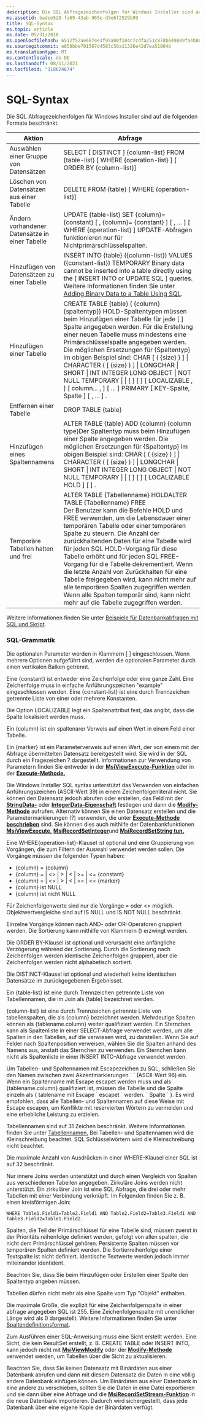 ```yaml
---
description: Die SQL Abfragezeichenfolgen für Windows Installer sind auf die folgenden Formate beschränkt.
ms.assetid: badee528-fa69-43ab-965e-d9e6f2529b99
title: SQL-Syntax
ms.topic: article
ms.date: 05/31/2018
ms.openlocfilehash: 6512f52ae687ee3f95a00f104c7cdfa251c878b649809faeb86c73bdcf82bf84
ms.sourcegitcommit: e858bbe701567d4583c50a11326e42d7ea51804b
ms.translationtype: MT
ms.contentlocale: de-DE
ms.lasthandoff: 08/11/2021
ms.locfileid: "118624674"
---
```

# <a name="sql-syntax"></a>SQL-Syntax

Die SQL Abfragezeichenfolgen für Windows Installer sind auf die folgenden Formate beschränkt.



| Aktion                             | Abfrage                                                                                                                                                                                                                                                                                                                                                                                                                                                                                                          |
|------------------------------------|----------------------------------------------------------------------------------------------------------------------------------------------------------------------------------------------------------------------------------------------------------------------------------------------------------------------------------------------------------------------------------------------------------------------------------------------------------------------------------------------------------------|
| Auswählen einer Gruppe von Datensätzen          | SELECT \[ DISTINCT \] {column-list} FROM {table-list} \[ WHERE {operation-list} \] \[ ORDER BY {column-list}\]                                                                                                                                                                                                                                                                                                                                                                                                       |
| Löschen von Datensätzen aus einer Tabelle        | DELETE FROM {table} \[ WHERE {operation-list}\]                                                                                                                                                                                                                                                                                                                                                                                                                                                                 |
| Ändern vorhandener Datensätze in einer Tabelle | UPDATE {table-list} SET {column}= {constant} \[ , {column}= {constant} \] \[ , ... \] \[ WHERE {operation-list} \] UPDATE-Abfragen funktionieren nur für Nichtprimärschlüsselspalten.<br/>                                                                                                                                                                                                                                                                                                                                      |
| Hinzufügen von Datensätzen zu einer Tabelle             | INSERT INTO {table} ({column-list}) VALUES ({constant-list}) TEMPORARY Binary data cannot be inserted into a table directly using the \[ INSERT INTO or UPDATE SQL \] queries. Weitere Informationen finden Sie unter [Adding Binary Data to a Table Using SQL](adding-binary-data-to-a-table-using-sql.md).<br/>                                                                                                                                                                                                       |
| Hinzufügen einer Tabelle                        | CREATE TABLE {table} ( {column} {spaltentyp}) HOLD-Spaltentypen müssen beim Hinzufügen einer Tabelle für jede \[ \] Spalte angegeben werden. Für die Erstellung einer neuen Tabelle muss mindestens eine Primärschlüsselspalte angegeben werden. Die möglichen Ersetzungen für {Spaltentyp} im obigen Beispiel sind: CHAR \[ ( {size} ) \] \| CHARACTER ( \[ {size} ) \] \| LONGCHAR \| SHORT \| INT INTEGER LONG OBJECT \| NOT NULL TEMPORARY \| \| \[ \] \[ \] \[ LOCALIZABLE , \] \[ column... , \] \[ ... \] PRIMARY \[ KEY-Spalte, Spalte \] \[ , ... \] .<br/> |
| Entfernen einer Tabelle                     | DROP TABLE {table}                                                                                                                                                                                                                                                                                                                                                                                                                                                                                             |
| Hinzufügen eines Spaltennamens                       | ALTER TABLE {table} ADD {column} {column type}Der Spaltentyp muss beim Hinzufügen einer Spalte angegeben werden. Die möglichen Ersetzungen für {Spaltentyp} im obigen Beispiel sind: CHAR \[ ( {size} ) \] \| CHARACTER ( \[ {size} ) \] \| LONGCHAR \| SHORT \| INT INTEGER LONG OBJECT \| NOT NULL TEMPORARY \| \| \[ \] \[ \] \[ LOCALIZABLE HOLD \] \[ \] .<br/>                                                                                                                                                                  |
| Temporäre Tabellen halten und frei     | ALTER TABLE {Tabellenname} HOLDALTER TABLE {Tabellenname} FREE<br/> Der Benutzer kann die Befehle HOLD und FREE verwenden, um die Lebensdauer einer temporären Tabelle oder einer temporären Spalte zu steuern. Die Anzahl der zurückhaltenden Daten für eine Tabelle wird für jeden SQL HOLD-Vorgang für diese Tabelle erhöht und für jeden SQL FREE-Vorgang für die Tabelle dekrementiert. Wenn die letzte Anzahl von Zurückhalten für eine Tabelle freigegeben wird, kann nicht mehr auf alle temporären Spalten zugegriffen werden. Wenn alle Spalten temporär sind, kann nicht mehr auf die Tabelle zugegriffen werden.<br/>     |



 

Weitere Informationen finden Sie unter [Beispiele für Datenbankabfragen mit SQL und Skript](examples-of-database-queries-using-sql-and-script.md).

### <a name="sql-grammar"></a>SQL-Grammatik

Die optionalen Parameter werden in Klammern \[ \] eingeschlossen. Wenn mehrere Optionen aufgeführt sind, werden die optionalen Parameter durch einen vertikalen Balken getrennt.

Eine {constant} ist entweder eine Zeichenfolge oder eine ganze Zahl. Eine Zeichenfolge muss in einfache Anführungszeichen "example" eingeschlossen werden. Eine {constant-list} ist eine durch Trennzeichen getrennte Liste von einer oder mehrere Konstanten.

Die Option LOCALIZABLE legt ein Spaltenattribut fest, das angibt, dass die Spalte lokalisiert werden muss.

Ein {column} ist ein spaltenarer Verweis auf einen Wert in einem Feld einer Tabelle.

Ein {marker} ist ein Parameterverweis auf einen Wert, der von einem mit der Abfrage übermittelten Datensatz bereitgestellt wird. Sie wird in der SQL durch ein Fragezeichen ? dargestellt. Informationen zur Verwendung von Parametern finden Sie entweder in der [**MsiViewExecute-Funktion**](/windows/desktop/api/Msiquery/nf-msiquery-msiviewexecute) oder in der [**Execute-Methode.**](view-execute.md)

Die Windows Installer SQL syntax unterstützt das Verwenden von einfachen Anführungszeichen (ASCII-Wert 39) in einem Zeichenfolgenliteral nicht. Sie können den Datensatz jedoch abrufen oder erstellen, das Feld mit der [**StringData-**](record-stringdata.md) oder [**IntegerData-Eigenschaft**](record-integerdata.md) festlegen und dann die [**Modify-Methode**](view-modify.md) aufrufen. Alternativ können Sie einen Datensatz erstellen und die Parametermarkierungen (?) verwenden, die unter [**Execute-Methode beschrieben**](view-execute.md) sind. Sie können dies auch mithilfe der Datenbankfunktionen [**MsiViewExecute,**](/windows/desktop/api/Msiquery/nf-msiquery-msiviewexecute) [**MsiRecordSetInteger**](/windows/desktop/api/Msiquery/nf-msiquery-msirecordsetinteger)und [**MsiRecordSetString tun.**](/windows/desktop/api/Msiquery/nf-msiquery-msirecordsetstringa)

Eine WHERE{operation-list}-Klausel ist optional und eine Gruppierung von Vorgängen, die zum Filtern der Auswahl verwendet werden sollen. Die Vorgänge müssen die folgenden Typen haben:

-   {column} = {column}
-   {column} = \|  <>  \|  >  \|  <  \|  >=  \| <= {constant}
-   {column} = \|  <>  \|  >  \|  <  \|  >=  \| <= {marker}
-   {column} ist NULL
-   {column} ist nicht NULL

Für Zeichenfolgenwerte sind nur die Vorgänge = oder <> möglich. Objektwertvergleiche sind auf IS NULL und IS NOT NULL beschränkt.

Einzelne Vorgänge können nach AND- oder OR-Operatoren gruppiert werden. Die Sortierung kann mithilfe von Klammern () erzwingt werden.

Die ORDER BY-Klausel ist optional und verursacht eine anfängliche Verzögerung während der Sortierung. Durch die Sortierung nach Zeichenfolgen werden identische Zeichenfolgen gruppiert, aber die Zeichenfolgen werden nicht alphabetisch sortiert.

Die DISTINCT-Klausel ist optional und wiederholt keine identischen Datensätze im zurückgegebenen Ergebnisset.

Ein {table-list} ist eine durch Trennzeichen getrennte Liste von Tabellennamen, die im Join als {table} bezeichnet werden.

{column-list} ist eine durch Trennzeichen getrennte Liste von tabellenspalten, die als {column} bezeichnet werden. Mehrdeutige Spalten können als {tablename.column} weiter qualifiziert werden. Ein Sternchen kann als Spaltenliste in einer SELECT-Abfrage verwendet werden, um alle Spalten in den Tabellen, auf die verwiesen wird, zu darstellen. Wenn Sie auf Felder nach Spaltenposition verweisen, wählen Sie die Spalten anhand des Namens aus, anstatt das Sternchen zu verwenden. Ein Sternchen kann nicht als Spaltenliste in einer INSERT INTO-Abfrage verwendet werden.

Um Tabellen- und Spaltennamen mit Escapezeichen zu SQL, schließen Sie den Namen zwischen zwei Akzentmarkierungen \` \` (ASCII-Wert 96) ein. Wenn ein Spaltenname mit Escape escapet werden muss und als {tablename.column} qualifiziert ist, müssen die Tabelle und die Spalte einzeln als { tablename mit Escape \` escapet \` werden. \` Spalte \` }. Es wird empfohlen, dass alle Tabellen- und Spaltennamen auf diese Weise mit Escape escapen, um Konflikte mit reservierten Wörtern zu vermeiden und eine erhebliche Leistung zu erzielen.

Tabellennamen sind auf 31 Zeichen beschränkt. Weitere Informationen finden Sie unter [Tabellennamen.](table-names.md) Bei Tabellen- und Spaltennamen wird die Kleinschreibung beachtet. SQL Schlüsselwörtern wird die Kleinschreibung nicht beachtet.

Die maximale Anzahl von Ausdrücken in einer WHERE-Klausel einer SQL ist auf 32 beschränkt.

Nur innere Joins werden unterstützt und durch einen Vergleich von Spalten aus verschiedenen Tabellen angegeben. Zirkuläre Joins werden nicht unterstützt. Ein zirkulärer Join ist eine SQL Abfrage, die drei oder mehr Tabellen mit einer Verbindung verknüpft. Im Folgenden finden Sie z. B. einen kreisförmigen Join:

``` syntax
WHERE Table1.Field1=Table2.Field1 AND Table2.Field2=Table3.Field1 AND Table3.Field2=Table1.Field2.
```

Spalten, die Teil der Primärschlüssel für eine Tabelle sind, müssen zuerst in der Prioritäts reihenfolge definiert werden, gefolgt von allen spalten, die nicht dem Primärschlüssel gehören. Persistente Spalten müssen vor temporären Spalten definiert werden. Die Sortierreihenfolge einer Textspalte ist nicht definiert. identische Textwerte werden jedoch immer miteinander identident.

Beachten Sie, dass Sie beim Hinzufügen oder Erstellen einer Spalte den Spaltentyp angeben müssen.

Tabellen dürfen nicht mehr als eine Spalte vom Typ "Objekt" enthalten.

Die maximale Größe, die explizit für eine Zeichenfolgenspalte in einer abfrage angegeben SQL ist 255. Eine Zeichenfolgenspalte mit unendlicher Länge wird als 0 dargestellt. Weitere Informationen finden Sie unter [Spaltendefinitionsformat](column-definition-format.md).

Zum Ausführen einer SQL-Anweisung muss eine Sicht erstellt werden. Eine Sicht, die kein ResultSet erstellt, z. B. CREATE TABLE oder INSERT INTO, kann jedoch nicht mit [**MsiViewModify**](/windows/desktop/api/Msiquery/nf-msiquery-msiviewmodify) oder der [**Modify-Methode**](view-modify.md) verwendet werden, um Tabellen über die Sicht zu aktualisieren.

Beachten Sie, dass Sie keinen Datensatz mit Binärdaten aus einer Datenbank abrufen und dann mit diesem Datensatz die Daten in eine völlig andere Datenbank einfügen können. Um Binärdaten aus einer Datenbank in eine andere zu verschieben, sollten Sie die Daten in eine Datei exportieren und sie dann über eine Abfrage und die [**MsiRecordSetStream-Funktion**](/windows/desktop/api/Msiquery/nf-msiquery-msirecordsetstreama) in die neue Datenbank importieren. Dadurch wird sichergestellt, dass jede Datenbank über eine eigene Kopie der Binärdaten verfügt.

 

 




